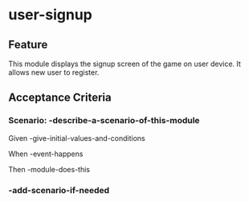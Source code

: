 # user-signup

## Feature

This module displays the signup screen of the game on user device.
It allows new user to register.

## Acceptance Criteria

### Scenario: -describe-a-scenario-of-this-module

  Given -give-initial-values-and-conditions

  When -event-happens

  Then -module-does-this

### -add-scenario-if-needed
